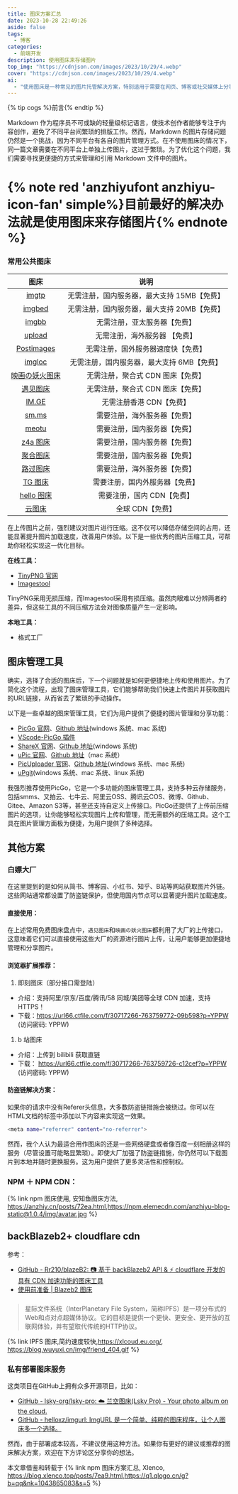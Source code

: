 ```yaml
---
title: 图床方案汇总
date: 2023-10-28 22:49:26
aside: false
tags:
  - 博客
categories:
  - 前端开发
description: 使用图床来存储图片
top_img: "https://cdnjson.com/images/2023/10/29/4.webp"
cover: "https://cdnjson.com/images/2023/10/29/4.webp"
ai:
  - "使用图床是一种常见的图片托管解决方案，特别适用于需要在网页、博客或社交媒体上分享图片的情况。图床允许用户将图片上传到云端服务器，从而减轻了本地存储和带宽的压力，同时确保了图片的稳定可访问性。通过使用图床，用户可以轻松分享图片链接，实现快速加载和共享图像，提高了网络体验和内容传播的效率。"
---
```


{% tip cogs %}前言{% endtip %}

Markdown 作为程序员不可或缺的轻量级标记语言，使技术创作者能够专注于内容创作，避免了不同平台间繁琐的排版工作。然而，Markdown 的图片存储问题仍然是一个挑战，因为不同平台有各自的图片管理方式。在不使用图床的情况下，同一篇文章需要在不同平台上单独上传图片，这过于繁琐。为了优化这个问题，我们需要寻找更便捷的方式来管理和引用 Markdown 文件中的图片。

# {% note red 'anzhiyufont anzhiyu-icon-fan' simple%}目前最好的解决办法就是使用图床来存储图片{% endnote %}


### 常用公共图床

|                   **图床**                    |                  **说明**                   |
| :-------------------------------------------: | :-----------------------------------------: |
|        [imgtp](https://www.imgtp.com/)        | 无需注册，国内服务器，最大支持 15MB【免费】 |
| [imgbed](https://www.imgbed.com/?lang=zh-CN)  | 无需注册，国内服务器，最大支持 20MB【免费】 |
|          [imgbb](https://imgbb.com/)          |        无需注册，亚太服务器【免费】         |
|         [upload](https://upload.cc/)          |        无需注册，海外服务器 【免费】        |
|     [Postimages](https://postimages.org/)     |     无需注册，国外服务器速度快【免费】      |
|         [imgloc](https://imgloc.com/)         | 无需注册，国内服务器，最大支持 6MB【免费】  |
| [映画の妖火图床](https://yh-pic.ihcloud.net/) |      无需注册，聚合式 CDN 图床【免费】      |
|      [遇见图床](https://www.hualigs.cn/)      |      无需注册，聚合式 CDN 图床【免费】      |
|            [IM.GE](https://im.ge/)            |          无需注册香港 CDN【免费】           |
|            [sm.ms](https://sm.ms/)            |        需要注册，海外服务器【免费】         |
|          [meotu](https://moetu.org/)          |        需要注册，国内服务器【免费】         |
|       [z4a 图床](https://www.z4a.net/)        |        需要注册，国内服务器【免费】         |
|     [聚合图床](https://www.superbed.cn/)      |        需要注册，国内服务器【免费】         |
|        [路过图床](https://imgtu.com/)         |        需要注册，海外服务器【免费】         |
|         [TG 图床](https://imgtg.com/)         |       需要注册，国内外服务器【免费】        |
|    [hello 图床](https://www.helloimg.com/)    |         需要注册，国内 CDN【免费】          |
|       [云图床](https://cloudimge.com/)        |              全球 CDN【免费】               |

在上传图片之前，强烈建议对图片进行压缩。这不仅可以降低存储空间的占用，还能显著提升图片加载速度，改善用户体验。以下是一些优秀的图片压缩工具，可帮助你轻松实现这一优化目标。

**在线工具：**

- [TinyPNG 官网](https://tinypng.com/)
- [Imagestool](https://imagestool.com/)


TinyPNG采用无损压缩，而Imagestool采用有损压缩。虽然肉眼难以分辨两者的差异，但这些工具的不同压缩方法会对图像质量产生一定影响。 

**本地工具：**

- 格式工厂

## 图床管理工具


确实，选择了合适的图床后，下一个问题就是如何更便捷地上传和使用图片。为了简化这个流程，出现了图床管理工具，它们能够帮助我们快速上传图片并获取图片的URL链接，从而省去了繁琐的手动操作。

以下是一些卓越的图床管理工具，它们为用户提供了便捷的图片管理和分享功能：

- [PicGo 官网](https://molunerfinn.com/PicGo/)、[Github 地址](https://github.com/Molunerfinn/PicGo)(windows 系统、mac 系统)
- [VScode-PicGo 插件](https://github.com/PicGo/vs-picgo)
- [ShareX 官网](https://github.com/ShareX/ShareX)、[Github 地址](https://github.com/ShareX/ShareX)(windows 系统)
- [uPic 官网](https://blog.svend.cc/upic/)、[Github 地址](https://github.com/gee1k/uPic)（mac 系统）
- [PicUploader 官网](https://www.xiebruce.top/17.html)、[Github 地址](https://github.com/xiebruce/PicUploader)(windows 系统、mac 系统)
- [uPgit](https://github.com/pluveto/upgit)(windows 系统、mac 系统、linux 系统)

我强烈推荐使用PicGo，它是一个多功能的图床管理工具，支持多种云存储服务，包括smms、又拍云、七牛云、阿里云OSS、腾讯云COS、微博、Github、Gitee、Amazon S3等，甚至还支持自定义上传接口。PicGo还提供了上传前压缩图片的选项，让你能够轻松实现图片上传和管理，而无需额外的压缩工具。这个工具在图片管理方面极为便捷，为用户提供了多种选择。

## 其他方案

### 白嫖大厂

在这里提到的是如何从简书、博客园、小红书、知乎、B站等网站获取图片外链。这些网站通常都设置了防盗链保护，但使用国内节点可以显著提升图片加载速度。

#### 直接使用：

在上述常用免费图床盘点中，`遇见图床`和`映画の妖火图床`都利用了大厂的上传接口，这意味着它们可以直接使用这些大厂的资源进行图片上传，让用户能够更加便捷地管理和分享图片。

#### 浏览器扩展推荐：

1. 即刻图床（部分接口需登陆）

- 介绍：支持阿里/京东/百度/腾讯/58 同城/美团等全球 CDN 加速，支持 HTTPS！
- 下载：https://url66.ctfile.com/f/30717266-763759772-09b598?p=YPPW (访问密码: YPPW)

1. b 站图床

- 介绍：上传到 bilibili 获取直链
- 下载： https://url66.ctfile.com/f/30717266-763759726-c12cef?p=YPPW (访问密码: YPPW)

#### 防盗链解决方案：

如果你的请求中没有Referer头信息，大多数防盗链措施会被绕过。你可以在HTML文档的<head>标签中添加以下内容来实现这一效果。

```sh
<meta name="referrer" content="no-referrer">
```

然而，我个人认为最适合用作图床的还是一些网络硬盘或者像百度一刻相册这样的服务（尽管设置可能略显繁琐）。即使大厂加强了防盗链措施，你仍然可以下载图片到本地并随时更换服务。这为用户提供了更多灵活性和控制权。

### NPM ＋ NPM CDN：

{% link npm 图床使用, 安知鱼图床方法, https://anzhiy.cn/posts/72ea.html,https://npm.elemecdn.com/anzhiyu-blog-static@1.0.4/img/avatar.jpg %}

## backBlazeb2+ cloudflare cdn

参考：

- [GitHub - Rr210/blazeB2: 📷 基于 backBlazeb2 API & ⚡ cloudflare 开发的具有 CDN 加速功能的图床工具](https://github.com/Rr210/blazeB2)
- [使用前准备 | Blazeb2 图床](https://blazeb2.js.org/guide/prepare.html)

###

> 星际文件系统（InterPlanetary File System，简称IPFS）是一项分布式的Web和点对点超媒体协议。它的目标是提供一个更快、更安全、更开放的互联网体验，并有望取代传统的HTTP协议。

{% link IPFS 图床,简约速度较快,https://xlcoud.eu.org/, https://blog.wuyuxi.cn/img/friend_404.gif %}

### 私有部署图床服务

这类项目在GitHub上拥有众多开源项目，比如：

- [GitHub - lsky-org/lsky-pro: ☁️ 兰空图床(Lsky Pro) - Your photo album on the cloud.](https://github.com/lsky-org/lsky-pro)
- [GitHub - helloxz/imgurl: ImgURL 是一个简单、纯粹的图床程序，让个人图床多一个选择。](https://github.com/helloxz/imgurl)

然而，由于部署成本较高，不建议使用这种方法。如果你有更好的建议或推荐的图床解决方案，欢迎在下方评论区分享你的想法。

本文章借鉴和转载于
{% link npm 图床方案汇总, Xlenco, https://blog.xlenco.top/posts/7ea9.html,https://q1.qlogo.cn/g?b=qq&nk=1043865083&s=5 %}


